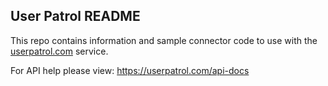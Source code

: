 ## User Patrol README

This repo contains information and sample connector code to use with the [userpatrol.com](https://userpatrol.com/) service.

For API help please view: https://userpatrol.com/api-docs
